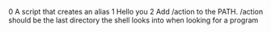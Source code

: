 0 A script that creates an alias
1 Hello you 
2 Add /action to the PATH. /action should be the last directory the shell looks into when looking for a program
